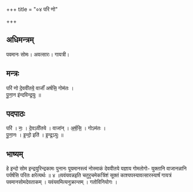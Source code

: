 +++
title = "०४ परि णो"

+++
## अधिमन्त्रम्
पवमानः सोमः। अवत्सारः। गायत्री।

## मन्त्रः
परि॑ णो दे॒ववी॑तये॒ वाजाँ॑ अर्षसि॒ गोम॑तः ।  
पु॒ना॒न इ॑न्दविन्द्र॒युः ॥

## पदपाठः
परि॑ । नः॒ । दे॒वऽवी॑तये । वाजा॑न् । अ॒र्ष॒सि॒ । गोऽम॑तः ।  
पु॒ना॒नः । इ॒न्दो॒ इति॑ । इ॒न्द्र॒ऽयुः ॥

## भाष्यम्
हे इन्दो सोम इन्द्रयुरिन्द्रकामः पुनानः पूयमानस्त्वं नोस्माकं देववीतये यज्ञाय गोमतोगो- युक्तानि वाजानन्नानि पर्यर्षसि परितः क्षरेत्यर्थः ॥ ४ ॥यवंयवन्नइति चतुरृचमेकत्रिंशं सूक्तं काश्यपस्यावत्सारस्यार्षं गायत्रं पवमानसोमदेवताकम् । यवंयवमित्यनुक्रान्तम् । गतोविनियोगः ।